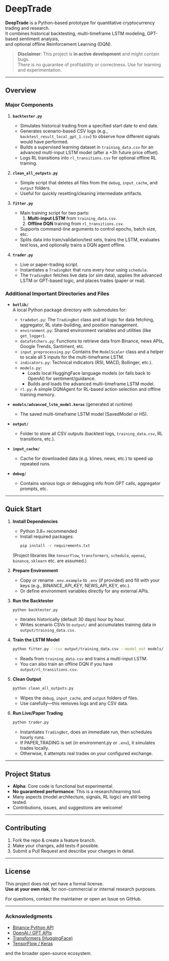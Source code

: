 # DeepTrade

**DeepTrade** is a Python-based prototype for quantitative cryptocurrency trading and research.  
It combines historical backtesting, multi-timeframe LSTM modeling, GPT-based sentiment analysis,  
and optional offline Reinforcement Learning (DQN).  

> **Disclaimer**: This project is **in active development** and might contain bugs.  
> There is no guarantee of profitability or correctness. Use for learning and experimentation.

---

## Overview

### Major Components

1. **`backtester.py`**  
   - Simulates historical trading from a specified start date to end date.  
   - Generates scenario-based CSV logs (e.g., `backtest_result_local_gpt_1.csv`) to observe how different signals would have performed.  
   - Builds a supervised learning dataset in `training_data.csv` for an advanced multi-input LSTM model (after a +3h future price offset).  
   - Logs RL transitions into `rl_transitions.csv` for optional offline RL training.

2. **`clean_all_outputs.py`**  
   - Simple script that deletes all files from the `debug`, `input_cache`, and `output` folders.  
   - Useful for quickly resetting/cleaning intermediate artifacts.

3. **`fitter.py`**  
   - Main training script for two parts:  
     1. **Multi-input LSTM** from `training_data.csv`.  
     2. **Offline DQN** training from `rl_transitions.csv`.  
   - Supports command-line arguments to control epochs, batch size, etc.  
   - Splits data into train/validation/test sets, trains the LSTM, evaluates test loss, and optionally trains a DQN agent offline.

4. **`trader.py`**  
   - Live or paper-trading script.  
   - Instantiates a `TradingBot` that runs every hour using `schedule`.  
   - The `TradingBot` fetches live data (or sim data), applies the advanced LSTM or GPT-based logic, and places trades (paper or real).

### Additional Important Directories and Files

- **`botlib/`**  
  A local Python package directory with submodules for:
  - `tradebot.py`: The `TradingBot` class and all logic for data fetching, aggregator, RL state-building, and position management.
  - `environment.py`: Shared environment variables and utilities (like `get_logger`).
  - `datafetchers.py`: Functions to retrieve data from Binance, news APIs, Google Trends, Santiment, etc.
  - `input_preprocessing.py`: Contains the `ModelScaler` class and a helper to scale all 5 inputs for the multi-timeframe LSTM.
  - `indicators.py`: Technical indicators (RSI, MACD, Bollinger, etc.).
  - `models.py`:  
    - Loads local HuggingFace language models (or falls back to OpenAI) for sentiment/guidance.  
    - Builds and loads the advanced multi-timeframe LSTM model.  
  - `rl.py`: A simple DQNAgent for RL-based action selection and offline training memory.

- **`models/advanced_lstm_model.keras`** (generated at runtime)  
  - The saved multi-timeframe LSTM model (SavedModel or H5).  

- **`output/`**  
  - Folder to store all CSV outputs (backtest logs, `training_data.csv`, RL transitions, etc.).

- **`input_cache/`**  
  - Cache for downloaded data (e.g. klines, news, etc.) to speed up repeated runs.

- **`debug/`**  
  - Contains various logs or debugging info from GPT calls, aggregator prompts, etc.

---

## Quick Start

1. **Install Dependencies**  
   - Python 3.8+ recommended  
   - Install required packages:
     ```bash
     pip install -r requirements.txt
     ```
   (Project libraries like `tensorflow`, `transformers`, `schedule`, `openai`, `binance`, `sklearn` etc. are assumed.)

2. **Prepare Environment**  
   - Copy or rename `.env.example` to `.env` (if provided) and fill with your keys (e.g., BINANCE_API_KEY, NEWS_API_KEY, etc.).  
   - Or define environment variables directly for any external APIs.

3. **Run the Backtester**  
   ```bash
   python backtester.py
   ```
   - Iterates historically (default 30 days) hour by hour.  
   - Writes scenario CSVs to `output/` and accumulates training data in `output/training_data.csv`.

4. **Train the LSTM Model**  
   ```bash
   python fitter.py --csv output/training_data.csv --model_out models/advanced_lstm_model.keras --epochs 600
   ```
   - Reads from `training_data.csv` and trains a multi-input LSTM.  
   - You can also train an offline DQN if you have `output/rl_transitions.csv`.

5. **Clean Output**  
   ```bash
   python clean_all_outputs.py
   ```
   - Wipes the `debug`, `input_cache`, and `output` folders of files.  
   - Use carefully—this removes logs and any CSV data.

6. **Run Live/Paper Trading**  
   ```bash
   python trader.py
   ```
   - Instantiates `TradingBot`, does an immediate run, then schedules hourly runs.  
   - If PAPER_TRADING is set (in environment.py or `.env`), it simulates trades locally.  
   - Otherwise, it attempts real trades on your configured exchange.

---

## Project Status

- **Alpha**: Core code is functional but experimental.  
- **No guaranteed performance**: This is a research/learning tool.  
- Many aspects (model architecture, signals, RL logic) are still being tested.  
- Contributions, issues, and suggestions are welcome!

---

## Contributing

1. Fork the repo & create a feature branch.  
2. Make your changes, add tests if possible.  
3. Submit a Pull Request and describe your changes in detail.

---

## License

This project does not yet have a formal license.  
**Use at your own risk**, for non-commercial or internal research purposes.  

For questions, contact the maintainer or open an Issue on GitHub.

---

### Acknowledgments

- [Binance Python API](https://github.com/binance/binance-spot-api-docs)  
- [OpenAI / GPT APIs](https://platform.openai.com/docs/introduction)  
- [Transformers (HuggingFace)](https://github.com/huggingface/transformers)  
- [TensorFlow / Keras](https://github.com/tensorflow/tensorflow)  

and the broader open-source ecosystem.

